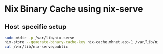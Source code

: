 # Nix Binary Cache using nix-serve

## Host-specific setup

```sh
sudo mkdir -p /var/lib/nix-serve
nix-store --generate-binary-cache-key nix-cache.mhnet.app-1 /var/lib/nix-serve/secret /var/lib/nix-serve/public
cat /var/lib/nix-serve/public
```

